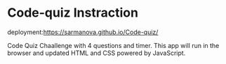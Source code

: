 # Code-quiz Instraction

deployment:https://sarmanova.github.io/Code-quiz/

Code Quiz Chaallenge with 4 questions and timer. This app will run in the browser and updated HTML and CSS powered by JavaScript.
